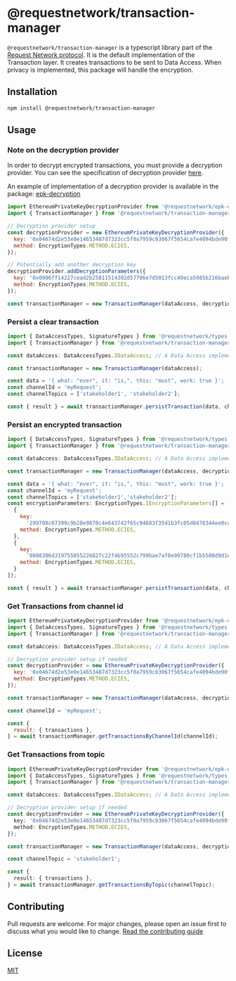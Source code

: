 # @requestnetwork/transaction-manager

`@requestnetwork/transaction-manager` is a typescript library part of the [Request Network protocol](https://github.com/RequestNetwork/requestNetwork).
It is the default implementation of the Transaction layer. It creates transactions to be sent to Data Access.
When privacy is implemented, this package will handle the encryption.

## Installation

```bash
npm install @requestnetwork/transaction-manager
```

## Usage

### Note on the decryption provider

In order to decrypt encrypted transactions, you must provide a decryption provider.
You can see the specification of decryption provider [here](./specs/decryption-provider.md).

An example of implementation of a decryption provider is available in the package: [epk-decryption](../../epk-decryption)

```javascript
import EthereumPrivateKeyDecryptionProvider from '@requestnetwork/epk-decryption';
import { TransactionManager } from '@requestnetwork/transaction-manager';

// Decryption provider setup
const decryptionProvider = new EthereumPrivateKeyDecryptionProvider({
  key: '0x04674d2e53e0e14653487d7323cc5f0a7959c83067f5654cafe4094bde90fa8a',
  method: EncryptionTypes.METHOD.ECIES,
});

// Potentially add another decryption key
decryptionProvider.addDecryptionParameters({
  key: '0x0906ff14227cead2b25811514302d57706e7d5013fcc40eca5985b216baeb998',
  method: EncryptionTypes.METHOD.ECIES,
});

const transactionManager = new TransactionManager(dataAccess, decryptionProvider);
```

### Persist a clear transaction

```javascript
import { DataAccessTypes, SignatureTypes } from '@requestnetwork/types';
import { TransactionManager } from '@requestnetwork/transaction-manager';

const dataAccess: DataAccessTypes.IDataAccess; // A Data Access implementation, for example @requestnetwork/data-access

const transactionManager = new TransactionManager(dataAccess);

const data = '{ what: "ever", it: "is,", this: "must", work: true }';
const channelId = 'myRequest';
const channelTopics = ['stakeholder1', 'stakeholder2'];

const { result } = await transactionManager.persistTransaction(data, channelId, channelTopics);
```

### Persist an encrypted transaction

```javascript
import { DataAccessTypes, SignatureTypes } from '@requestnetwork/types';
import { TransactionManager } from '@requestnetwork/transaction-manager';

const dataAccess: DataAccessTypes.IDataAccess; // A Data Access implementation, for example @requestnetwork/data-access

const transactionManager = new TransactionManager(dataAccess, decryptionProvider);

const data = '{ what: "ever", it: "is,", this: "must", work: true }';
const channelId = 'myRequest';
const channelTopics = ['stakeholder1','stakeholder2'];
const encryptionParameters: EncryptionTypes.IEncryptionParameters[] = [
  {
    key:
      '299708c07399c9b28e9870c4e643742f65c94683f35d1b3fc05d0478344ee0cc5a6a5e23f78b5ff8c93a04254232b32350c8672d2873677060d5095184dad422',
    method: EncryptionTypes.METHOD.ECIES,
  },
  {
    key:
      '9008306d319755055226827c22f4b95552c799bae7af0e99780cf1b5500d9d1ecbdbcf6f27cdecc72c97fef3703c54b717bca613894212e0b2525cbb2d1161b9',
    method: EncryptionTypes.METHOD.ECIES,
  }
]);

const { result } = await transactionManager.persistTransaction(data, channelId, channelTopics, encryptionParameters);
```

### Get Transactions from channel id

```javascript
import EthereumPrivateKeyDecryptionProvider from '@requestnetwork/epk-decryption';
import { DataAccessTypes, SignatureTypes } from '@requestnetwork/types';
import { TransactionManager } from '@requestnetwork/transaction-manager';

const dataAccess: DataAccessTypes.IDataAccess; // A Data Access implementation, for example @requestnetwork/data-access

// Decryption provider setup if needed
const decryptionProvider = new EthereumPrivateKeyDecryptionProvider({
  key: '0x04674d2e53e0e14653487d7323cc5f0a7959c83067f5654cafe4094bde90fa8a',
  method: EncryptionTypes.METHOD.ECIES,
});

const transactionManager = new TransactionManager(dataAccess, decryptionProvider);

const channelId = 'myRequest';

const {
  result: { transactions },
} = await transactionManager.getTransactionsByChannelId(channelId);
```

### Get Transactions from topic

```typescript
import EthereumPrivateKeyDecryptionProvider from '@requestnetwork/epk-decryption';
import { DataAccessTypes, SignatureTypes } from '@requestnetwork/types';
import { TransactionManager } from '@requestnetwork/transaction-manager';

const dataAccess: DataAccessTypes.IDataAccess; // A Data Access implementation, for example @requestnetwork/data-access

// Decryption provider setup if needed
const decryptionProvider = new EthereumPrivateKeyDecryptionProvider({
  key: '0x04674d2e53e0e14653487d7323cc5f0a7959c83067f5654cafe4094bde90fa8a',
  method: EncryptionTypes.METHOD.ECIES,
});

const transactionManager = new TransactionManager(dataAccess, decryptionProvider);

const channelTopic = 'stakeholder1';

const {
  result: { transactions },
} = await transactionManager.getTransactionsByTopic(channelTopic);
```

## Contributing

Pull requests are welcome. For major changes, please open an issue first to discuss what you would like to change.
[Read the contributing guide](/CONTRIBUTING.md)

## License

[MIT](/LICENSE)
